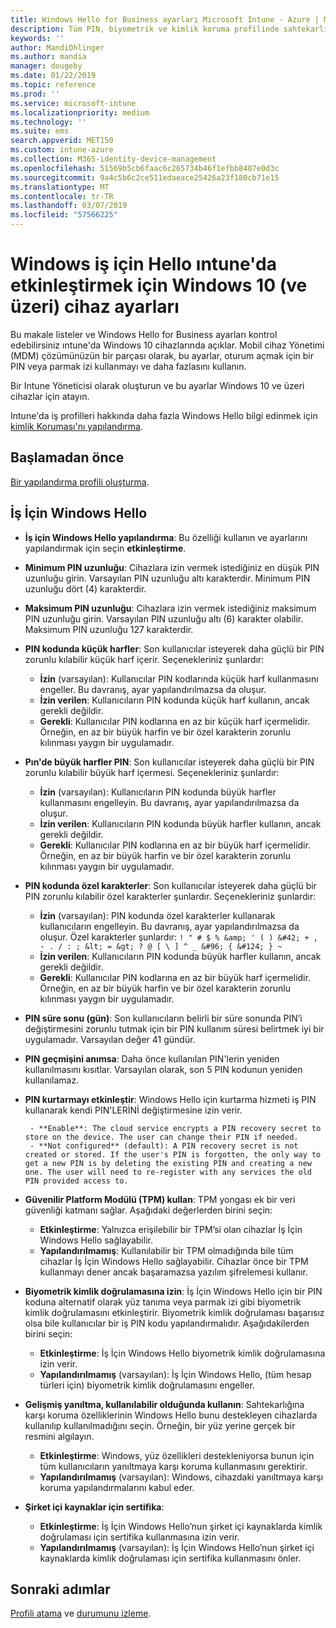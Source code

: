 ```yaml
---
title: Windows Hello for Business ayarları Microsoft Intune - Azure | Microsoft Docs
description: Tüm PIN, biyometrik ve kimlik koruma profilinde sahtekarlığına karşı koruma ayarlarını kullanmak için Windows Hello iş için Windows 10 cihazlarda Microsoft Intune Yapılandır listesini bakın.
keywords: ''
author: MandiOhlinger
ms.author: mandia
manager: dougeby
ms.date: 01/22/2019
ms.topic: reference
ms.prod: ''
ms.service: microsoft-intune
ms.localizationpriority: medium
ms.technology: ''
ms.suite: ems
search.appverid: MET150
ms.custom: intune-azure
ms.collection: M365-identity-device-management
ms.openlocfilehash: 51569b5cb6faac6c265734b46f1efbb8407e0d3c
ms.sourcegitcommit: 9a4c5b6c2ce511edaeace25426a23f180cb71e15
ms.translationtype: MT
ms.contentlocale: tr-TR
ms.lasthandoff: 03/07/2019
ms.locfileid: "57566225"
---
```

# <a name="windows-10-and-newer-device-settings-to-enable-windows-hello-for-business-in-intune"></a>Windows iş için Hello ıntune'da etkinleştirmek için Windows 10 (ve üzeri) cihaz ayarları

Bu makale listeler ve Windows Hello for Business ayarları kontrol edebilirsiniz ıntune'da Windows 10 cihazlarında açıklar. Mobil cihaz Yönetimi (MDM) çözümünüzün bir parçası olarak, bu ayarlar, oturum açmak için bir PIN veya parmak izi kullanmayı ve daha fazlasını kullanın.

Bir Intune Yöneticisi olarak oluşturun ve bu ayarlar Windows 10 ve üzeri cihazlar için atayın.

Intune'da iş profilleri hakkında daha fazla Windows Hello bilgi edinmek için [kimlik Koruması'nı yapılandırma](identity-protection-configure.md).

## <a name="before-you-begin"></a>Başlamadan önce

[Bir yapılandırma profili oluşturma](identity-protection-configure.md#create-the-device-profile).

## <a name="windows-hello-for-business"></a>İş İçin Windows Hello

- **İş için Windows Hello yapılandırma**: Bu özelliği kullanın ve ayarlarını yapılandırmak için seçin **etkinleştirme**.
- **Minimum PIN uzunluğu**: Cihazlara izin vermek istediğiniz en düşük PIN uzunluğu girin. Varsayılan PIN uzunluğu altı karakterdir. Minimum PIN uzunluğu dört (4) karakterdir.
- **Maksimum PIN uzunluğu**: Cihazlara izin vermek istediğiniz maksimum PIN uzunluğu girin. Varsayılan PIN uzunluğu altı (6) karakter olabilir. Maksimum PIN uzunluğu 127 karakterdir.  
- **PIN kodunda küçük harfler**: Son kullanıcılar isteyerek daha güçlü bir PIN zorunlu kılabilir küçük harf içerir. Seçenekleriniz şunlardır:

  - **İzin** (varsayılan): Kullanıcılar PIN kodlarında küçük harf kullanmasını engeller. Bu davranış, ayar yapılandırılmazsa da oluşur.
  - **İzin verilen**: Kullanıcıların PIN kodunda küçük harf kullanın, ancak gerekli değildir.
  - **Gerekli**: Kullanıcılar PIN kodlarına en az bir küçük harf içermelidir. Örneğin, en az bir büyük harfin ve bir özel karakterin zorunlu kılınması yaygın bir uygulamadır.

- **Pın'de büyük harfler PIN**: Son kullanıcılar isteyerek daha güçlü bir PIN zorunlu kılabilir büyük harf içermesi. Seçenekleriniz şunlardır:

  - **İzin** (varsayılan): Kullanıcıların PIN kodunda büyük harfler kullanmasını engelleyin. Bu davranış, ayar yapılandırılmazsa da oluşur.
  - **İzin verilen**: Kullanıcıların PIN kodunda büyük harfler kullanın, ancak gerekli değildir.
  - **Gerekli**: Kullanıcılar PIN kodlarına en az bir büyük harf içermelidir. Örneğin, en az bir büyük harfin ve bir özel karakterin zorunlu kılınması yaygın bir uygulamadır.

- **PIN kodunda özel karakterler**: Son kullanıcılar isteyerek daha güçlü bir PIN zorunlu kılabilir özel karakterler şunlardır. Seçenekleriniz şunlardır:

  - **İzin** (varsayılan): PIN kodunda özel karakterler kullanarak kullanıcıların engelleyin. Bu davranış, ayar yapılandırılmazsa da oluşur.
    Özel karakterler şunlardır: `! " # $ % &amp; ' ( ) &#42; + , - . / : ; &lt; = &gt; ? @ [ \ ] ^ _ &#96; { &#124; } ~`
  - **İzin verilen**: Kullanıcıların PIN kodunda büyük harfler kullanın, ancak gerekli değildir.
  - **Gerekli**: Kullanıcılar PIN kodlarına en az bir büyük harf içermelidir. Örneğin, en az bir büyük harfin ve bir özel karakterin zorunlu kılınması yaygın bir uygulamadır.

- **PIN süre sonu (gün)**: Son kullanıcıların belirli bir süre sonunda PIN’i değiştirmesini zorunlu tutmak için bir PIN kullanım süresi belirtmek iyi bir uygulamadır. Varsayılan değer 41 gündür.

- **PIN geçmişini anımsa**: Daha önce kullanılan PIN'lerin yeniden kullanılmasını kısıtlar. Varsayılan olarak, son 5 PIN kodunun yeniden kullanılamaz.  
- **PIN kurtarmayı etkinleştir**: Windows Hello için kurtarma hizmeti iş PIN kullanarak kendi PIN'LERİNİ değiştirmesine izin verir.

       - **Enable**: The cloud service encrypts a PIN recovery secret to store on the device. The user can change their PIN if needed.  
       - **Not configured** (default): A PIN recovery secret is not created or stored. If the user's PIN is forgotten, the only way to get a new PIN is by deleting the existing PIN and creating a new one. The user will need to re-register with any services the old PIN provided access to.  

- **Güvenilir Platform Modülü (TPM) kullan**: TPM yongası ek bir veri güvenliği katmanı sağlar. Aşağıdaki değerlerden birini seçin:  
  - **Etkinleştirme**: Yalnızca erişilebilir bir TPM’si olan cihazlar İş İçin Windows Hello sağlayabilir.
  - **Yapılandırılmamış**: Kullanılabilir bir TPM olmadığında bile tüm cihazlar İş İçin Windows Hello sağlayabilir. Cihazlar önce bir TPM kullanmayı dener ancak başaramazsa yazılım şifrelemesi kullanır.  

- **Biyometrik kimlik doğrulamasına izin**: İş İçin Windows Hello için bir PIN koduna alternatif olarak yüz tanıma veya parmak izi gibi biyometrik kimlik doğrulamasını etkinleştirir. Biyometrik kimlik doğrulaması başarısız olsa bile kullanıcılar bir iş PIN kodu yapılandırmalıdır. Aşağıdakilerden birini seçin:

  - **Etkinleştirme**: İş İçin Windows Hello biyometrik kimlik doğrulamasına izin verir.
  - **Yapılandırılmamış** (varsayılan): İş İçin Windows Hello, (tüm hesap türleri için) biyometrik kimlik doğrulamasını engeller.

- **Gelişmiş yanıltma, kullanılabilir olduğunda kullanın**: Sahtekarlığına karşı koruma özelliklerinin Windows Hello bunu destekleyen cihazlarda kullanılıp kullanılmadığını seçin. Örneğin, bir yüz yerine gerçek bir resmini algılayın.

  - **Etkinleştirme**: Windows, yüz özellikleri destekleniyorsa bunun için tüm kullanıcıların yanıltmaya karşı koruma kullanmasını gerektirir.  
  - **Yapılandırılmamış** (varsayılan): Windows, cihazdaki yanıltmaya karşı koruma yapılandırmalarını kabul eder.

- **Şirket içi kaynaklar için sertifika**: 

  - **Etkinleştirme**: İş İçin Windows Hello’nun şirket içi kaynaklarda kimlik doğrulaması için sertifika kullanmasına izin verir.
  - **Yapılandırılmamış** (varsayılan): İş İçin Windows Hello’nun şirket içi kaynaklarda kimlik doğrulaması için sertifika kullanmasını önler.  

## <a name="next-steps"></a>Sonraki adımlar

[Profili atama](device-profile-assign.md) ve [durumunu izleme](device-profile-monitor.md).
